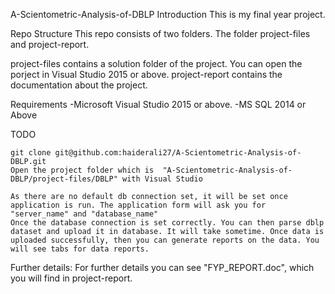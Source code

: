 A-Scientometric-Analysis-of-DBLP
Introduction
This is my final year project. 

Repo Structure
This repo consists of two folders. The folder project-files and project-report.

project-files contains a solution folder of the project. You can open the porject in Visual Studio 2015 or above.
project-report contains the documentation about the project.

Requirements
-Microsoft Visual Studio 2015 or above.
-MS SQL 2014 or Above

TODO
```
git clone git@github.com:haiderali27/A-Scientometric-Analysis-of-DBLP.git
Open the project folder which is  "A-Scientometric-Analysis-of-DBLP/project-files/DBLP" with Visual Studio

As there are no default db connection set, it will be set once application is run. The application form will ask you for "server_name" and "database_name"
Once the database connection is set correctly. You can then parse dblp dataset and upload it in database. It will take sometime. Once data is uploaded successfully, then you can generate reports on the data. You will see tabs for data reports. 
```
Further details:
For further details you can see "FYP_REPORT.doc", which you will find in project-report.
